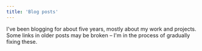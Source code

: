 ```yaml
---
title: 'Blog posts'
---
```


I've been blogging for about five years, mostly about my work and projects. Some links in older posts may be broken – I'm in the process of gradually fixing these.